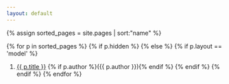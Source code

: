 ```yaml
---
layout: default
---
```


{% assign sorted_pages = site.pages | sort:"name" %}

{% for p in sorted_pages %}
    {% if p.hidden %}
    {% else %}
        {% if p.layout == 'model' %}
1. <a class="model-link" href="{{ p.url | prepend: site.baseurl }}">{{ p.title }}</a> {% if p.author %}<span class="author">({{ p.author }})</span>{% endif %}
        {% endif %}
    {% endif %}
{% endfor %}
